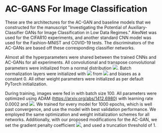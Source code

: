 # AC-GANS For Image Classification
These are the architectures for the AC-GAN and baseline models that we constructed for the manuscript "Investigating the Potential of Auxiliary-Classifier GANs for Image Classification in Low Data Regimes."
AlexNet was used for the CIFAR10 experiments, and another standard CNN model was used for the Fashion-MNIST and COVID-19 tests. The discriminators of the AC-GANs are based off these corresponding classifier networks. 


Almost all the hyperparameters were shared between the trained CNNs and AC-GANs for all experiments. All convolutional and transpose convolutional parameters were initialized from a normal distribution <img src="https://render.githubusercontent.com/render/math?math=\mathcal{N}(1, 0.02)">. Batch normalization layers were initialized with <img src="https://render.githubusercontent.com/render/math?math=\gamma, \beta"> from <img src="https://render.githubusercontent.com/render/math?math=\mathcal{N}(1, 0.02)"> and biases as a constant 0. All other weight parameters were initialized as per default PyTorch initialization.

During training, images were fed in with batch size 100. All parameters were optimized using ADAM (https://arxiv.org/abs/1412.6980) with learning rate 0.0002 and <img src="https://render.githubusercontent.com/render/math?math=(\beta_1, \beta_2) = (0.5, 0.999)">. We trained for every model for 1000 epochs, which is well past convergence, and use the model with best validation performance. We employed the same optimization and weight initialization schemes for all networks. Additionally, with our proposed modifications for the AC-GAN, we set the gradient penalty coefficient <img src="https://render.githubusercontent.com/render/math?math=\lambda = 10">, and used a truncation threshold of $1$. 
